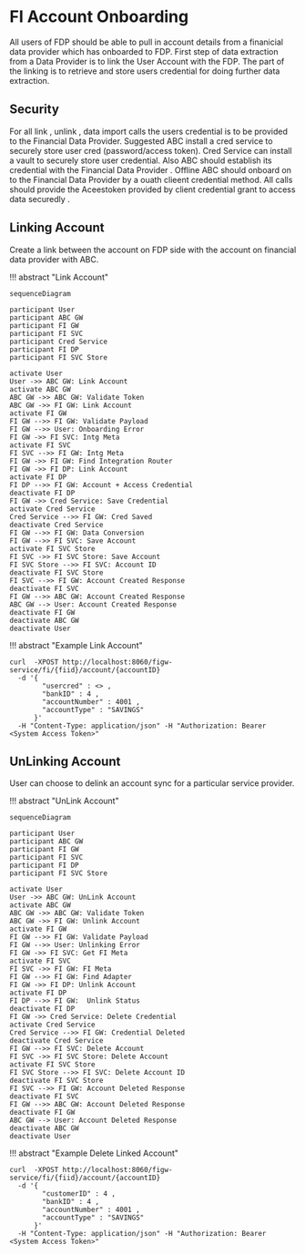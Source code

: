 
# FI Account Onboarding
All users of FDP should be able to pull in account details from a finanicial data provider which has onboarded to FDP.
First step of data extraction from a Data Provider is to link the User Account with the FDP. The part of the linking
is to retrieve and store users credential for doing further data extraction.


## Security 
For all link , unlink  , data import calls the users credential is to be provided to the Financial Data Provider. Suggested ABC install a cred service to
securely store user cred (password/access token). Cred Service can install a vault to securely store  user credential. Also ABC should establish its credential
with the Financial Data Provider . Offline ABC should onboard on to the Financial Data Provider by a ouath clieent credential method. All calls should provide the Aceestoken
provided by client credential grant to access data securedly .

## Linking Account 
Create a link between the account on FDP side with the account on financial data provider with ABC.

!!! abstract "Link Account"

```mermaid
sequenceDiagram

participant User
participant ABC GW
participant FI GW
participant FI SVC
participant Cred Service
participant FI DP
participant FI SVC Store

activate User
User ->> ABC GW: Link Account 
activate ABC GW
ABC GW ->> ABC GW: Validate Token
ABC GW ->> FI GW: Link Account
activate FI GW
FI GW -->> FI GW: Validate Payload
FI GW -->> User: Onboarding Error
FI GW ->> FI SVC: Intg Meta 
activate FI SVC
FI SVC -->> FI GW: Intg Meta
FI GW ->> FI GW: Find Integration Router
FI GW ->> FI DP: Link Account
activate FI DP
FI DP -->> FI GW: Account + Access Credential
deactivate FI DP
FI GW ->> Cred Service: Save Credential
activate Cred Service
Cred Service -->> FI GW: Cred Saved
deactivate Cred Service
FI GW -->> FI GW: Data Conversion
FI GW -->> FI SVC: Save Account
activate FI SVC Store
FI SVC ->> FI SVC Store: Save Account
FI SVC Store -->> FI SVC: Account ID
deactivate FI SVC Store
FI SVC -->> FI GW: Account Created Response
deactivate FI SVC
FI GW -->> ABC GW: Account Created Response
ABC GW --> User: Account Created Response
deactivate FI GW
deactivate ABC GW
deactivate User
```

!!! abstract "Example Link Account"

```
curl  -XPOST http://localhost:8060/figw-service/fi/{fiid}/account/{accountID} 
  -d '{
        "usercred" : <> , 
        "bankID" : 4 , 
        "accountNumber" : 4001 , 
        "accountType" : "SAVINGS" 
      }' 
  -H "Content-Type: application/json" -H "Authorization: Bearer <System Access Token>"
```



## UnLinking Account 
User can choose to delink an account sync for a particular service provider.

!!! abstract "UnLink Account"

```mermaid
sequenceDiagram

participant User
participant ABC GW
participant FI GW
participant FI SVC
participant FI DP
participant FI SVC Store

activate User
User ->> ABC GW: UnLink Account 
activate ABC GW
ABC GW ->> ABC GW: Validate Token
ABC GW ->> FI GW: Unlink Account
activate FI GW
FI GW -->> FI GW: Validate Payload
FI GW -->> User: Unlinking Error
FI GW ->> FI SVC: Get FI Meta
activate FI SVC
FI SVC ->> FI GW: FI Meta
FI GW -->> FI GW: Find Adapter
FI GW ->> FI DP: Unlink Account
activate FI DP
FI DP -->> FI GW:  Unlink Status
deactivate FI DP
FI GW ->> Cred Service: Delete Credential
activate Cred Service
Cred Service -->> FI GW: Credential Deleted
deactivate Cred Service
FI GW -->> FI SVC: Delete Account
FI SVC ->> FI SVC Store: Delete Account
activate FI SVC Store
FI SVC Store -->> FI SVC: Delete Account ID
deactivate FI SVC Store
FI SVC -->> FI GW: Account Deleted Response
deactivate FI SVC
FI GW -->> ABC GW: Account Deleted Response
deactivate FI GW
ABC GW --> User: Account Deleted Response
deactivate ABC GW
deactivate User
```

!!! abstract "Example Delete Linked Account"

```
curl  -XPOST http://localhost:8060/figw-service/fi/{fiid}/account/{accountID} 
  -d '{
        "customerID" : 4 , 
        "bankID" : 4 , 
        "accountNumber" : 4001 , 
        "accountType" : "SAVINGS" 
      }' 
  -H "Content-Type: application/json" -H "Authorization: Bearer <System Access Token>"
```
